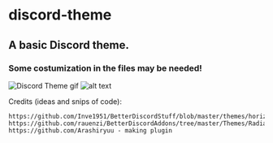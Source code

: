 # discord-theme

## A basic Discord theme.
### Some costumization in the files may be needed!

![Discord Theme gif](https://i.imgur.com/nHMAwSD.gif)
![alt text](http://i.imgur.com/902WnJM.png)


Credits (ideas and snips of code):

```
https://github.com/Inve1951/BetterDiscordStuff/blob/master/themes/horizontalServerlist.theme.css
https://github.com/rauenzi/BetterDiscordAddons/tree/master/Themes/RadialStatus
https://github.com/Arashiryuu - making plugin
```
